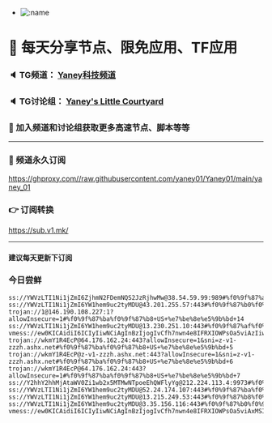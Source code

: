 +   ![:name](https://count.getloli.com/get/@yaney01?theme=gelbooru-h)

# 🚀 每天分享节点、限免应用、TF应用
### 🔈 TG频道： [Yaney科技频道](https://t.me/yaney_01) 
### 🔈 TG讨论组： [Yaney's Little Courtyard](https://t.me/+caB8IkK7JvMzM2I1)
### 🔔 加入频道和讨论组获取更多高速节点、脚本等等  
***
### 🔗  频道永久订阅
   https://ghproxy.com//raw.githubusercontent.com/yaney01/Yaney01/main/yaney_01
### 👉  订阅转换
   https://sub.v1.mk/
***
#### 建议每天更新下订阅

### 今日尝鲜

```
ss://YWVzLTI1Ni1jZmI6ZjhmN2FDemNQS2JzRjhwMw@38.54.59.99:989#%f0%9f%87%aa%f0%9f%87%ac+EG+%e5%9f%83%e5%8f%8a+4
ss://YWVzLTI1Ni1jZmI6YW1hem9uc2tyMDU@43.201.255.57:443#%f0%9f%87%b0%f0%9f%87%b7+KR+%e9%9f%a9%e5%9b%bd+12
trojan://1@146.190.108.227:1?allowInsecure=1#%f0%9f%87%ba%f0%9f%87%b8+US+%e7%be%8e%e5%9b%bd+14
ss://YWVzLTI1Ni1jZmI6YW1hem9uc2tyMDU@13.230.251.10:443#%f0%9f%87%af%f0%9f%87%b5+JP+%e6%97%a5%e6%9c%ac+2
vmess://ew0KICAidiI6ICIyIiwNCiAgInBzIjogIvCfh7nwn4e8IFRXIOWPsOa5viAzIiwNCiAgImFkZCI6ICJiMjQubnRicS5keW51Lm5ldCIsDQogICJwb3J0IjogIjQ0MyIsDQogICJpZCI6ICIyZTNmMTg2OC1lZWZmLTRhNWMtOTk1ZS05ZTFhMmNkZjFiZjMiLA0KICAiYWlkIjogIjAiLA0KICAic2N5IjogImF1dG8iLA0KICAibmV0IjogIndzIiwNCiAgInR5cGUiOiAibm9uZSIsDQogICJob3N0IjogImIyNC5udGJxLmR5bnUubmV0IiwNCiAgInBhdGgiOiAiL2IyNCIsDQogICJ0bHMiOiAidGxzIiwNCiAgInNuaSI6ICIiDQp9
trojan://wkmY1R4EcP@64.176.162.24:443?allowInsecure=1&sni=z-v1-zzzh.ashx.net#%f0%9f%87%ba%f0%9f%87%b8+US+%e7%be%8e%e5%9b%bd+5
trojan://wkmY1R4EcP@z-v1-zzzh.ashx.net:443?allowInsecure=1&sni=z-v1-zzzh.ashx.net#%f0%9f%87%ba%f0%9f%87%b8+US+%e7%be%8e%e5%9b%bd+6
trojan://wkmY1R4EcP@64.176.162.24:443?allowInsecure=1#%f0%9f%87%ba%f0%9f%87%b8+US+%e7%be%8e%e5%9b%bd+7
ss://Y2hhY2hhMjAtaWV0Zi1wb2x5MTMwNTpoeEhQWFlyYg@212.224.113.4:9973#%f0%9f%87%a9%f0%9f%87%aa+DE+%e5%be%b7%e5%9b%bd+8
ss://YWVzLTI1Ni1jZmI6YW1hem9uc2tyMDU@52.24.174.107:443#%f0%9f%87%ba%f0%9f%87%b8+US+%e7%be%8e%e5%9b%bd+9
ss://YWVzLTI1Ni1jZmI6YW1hem9uc2tyMDU@13.215.249.53:443#%f0%9f%87%b8%f0%9f%87%ac+SG+%e6%96%b0%e5%8a%a0%e5%9d%a1+13
ss://YWVzLTI1Ni1jZmI6YW1hem9uc2tyMDU@3.35.156.116:443#%f0%9f%87%b0%f0%9f%87%b7+KR+%e9%9f%a9%e5%9b%bd+10
vmess://ew0KICAidiI6ICIyIiwNCiAgInBzIjogIvCfh7nwn4e8IFRXIOWPsOa5viAxMSIsDQogICJhZGQiOiAiYjIxLm50YnEuZHludS5uZXQiLA0KICAicG9ydCI6ICI0NDMiLA0KICAiaWQiOiAiNmJkNDc0MzgtZDY5Ni00OTlhLWJjZDUtMTM0ZTQxNDUxMzVhIiwNCiAgImFpZCI6ICIwIiwNCiAgInNjeSI6ICJhdXRvIiwNCiAgIm5ldCI6ICJ3cyIsDQogICJ0eXBlIjogIm5vbmUiLA0KICAiaG9zdCI6ICJiMjEubnRicS5keW51Lm5ldCIsDQogICJwYXRoIjogIi9iMjEiLA0KICAidGxzIjogInRscyIsDQogICJzbmkiOiAiIg0KfQ==


